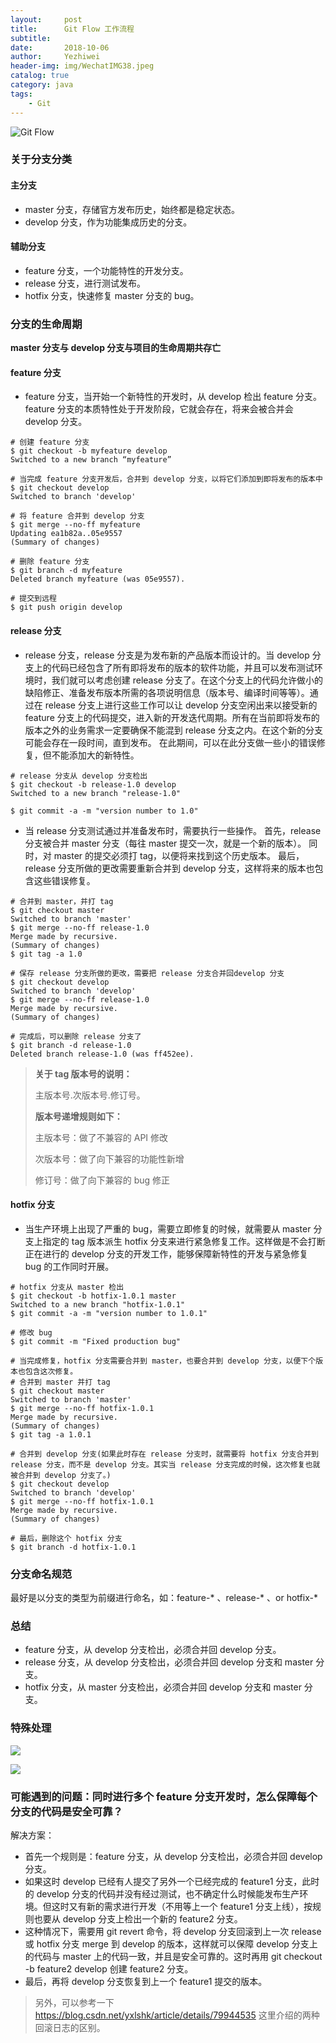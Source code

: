 ```yaml
---
layout:     post
title:      Git Flow 工作流程
subtitle:   
date:       2018-10-06
author:     Yezhiwei
header-img: img/WechatIMG38.jpeg
catalog: true
category: java
tags:
    - Git
---
```


![Git Flow](https://ws3.sinaimg.cn/large/006tNbRwly1fvxp0xqeymj30vy16cwhl.jpg)

### 关于分支分类

#### 主分支

* master 分支，存储官方发布历史，始终都是稳定状态。
* develop 分支，作为功能集成历史的分支。

#### 辅助分支

* feature 分支，一个功能特性的开发分支。
* release 分支，进行测试发布。
* hotfix 分支，快速修复 master 分支的 bug。

### 分支的生命周期

**master 分支与 develop 分支与项目的生命周期共存亡**

#### feature 分支

* feature 分支，当开始一个新特性的开发时，从 develop 检出 feature 分支。feature 分支的本质特性处于开发阶段，它就会存在，将来会被合并会 develop 分支。

```
# 创建 feature 分支
$ git checkout -b myfeature develop
Switched to a new branch “myfeature”

# 当完成 feature 分支开发后，合并到 develop 分支，以将它们添加到即将发布的版本中
$ git checkout develop
Switched to branch 'develop'

# 将 feature 合并到 develop 分支
$ git merge --no-ff myfeature
Updating ea1b82a..05e9557
(Summary of changes)

# 删除 feature 分支
$ git branch -d myfeature
Deleted branch myfeature (was 05e9557).

# 提交到远程
$ git push origin develop
```

#### release 分支

* release 分支，release 分支是为发布新的产品版本而设计的。当 develop 分支上的代码已经包含了所有即将发布的版本的软件功能，并且可以发布测试环境时，我们就可以考虑创建 release 分支了。在这个分支上的代码允许做小的缺陷修正、准备发布版本所需的各项说明信息（版本号、编译时间等等）。通过在 release 分支上进行这些工作可以让 develop 分支空闲出来以接受新的 feature 分支上的代码提交，进入新的开发迭代周期。所有在当前即将发布的版本之外的业务需求一定要确保不能混到 release 分支之内。在这个新的分支可能会存在一段时间，直到发布。 在此期间，可以在此分支做一些小的错误修复，但不能添加大的新特性。

```
# release 分支从 develop 分支检出
$ git checkout -b release-1.0 develop
Switched to a new branch "release-1.0"

$ git commit -a -m "version number to 1.0"
```

* 当 release 分支测试通过并准备发布时，需要执行一些操作。 首先，release 分支被合并 master 分支（每往 master 提交一次，就是一个新的版本）。 同时，对 master 的提交必须打 tag，以便将来找到这个历史版本。 最后，release 分支所做的更改需要重新合并到 develop 分支，这样将来的版本也包含这些错误修复。

```
# 合并到 master，并打 tag
$ git checkout master
Switched to branch 'master'
$ git merge --no-ff release-1.0
Merge made by recursive.
(Summary of changes)
$ git tag -a 1.0

# 保存 release 分支所做的更改，需要把 release 分支合并回develop 分支
$ git checkout develop
Switched to branch 'develop'
$ git merge --no-ff release-1.0
Merge made by recursive.
(Summary of changes)

# 完成后，可以删除 release 分支了
$ git branch -d release-1.0
Deleted branch release-1.0 (was ff452ee).
```

> **关于 tag 版本号的说明：**
> 
> 主版本号.次版本号.修订号。
> 
> **版本号递增规则如下：**
> 
> 主版本号：做了不兼容的 API 修改
> 
> 次版本号：做了向下兼容的功能性新增
> 
> 修订号：做了向下兼容的 bug 修正

#### hotfix 分支

* 当生产环境上出现了严重的 bug，需要立即修复的时候，就需要从 master 分支上指定的 tag 版本派生 hotfix 分支来进行紧急修复工作。这样做是不会打断正在进行的 develop 分支的开发工作，能够保障新特性的开发与紧急修复 bug 的工作同时开展。

```
# hotfix 分支从 master 检出
$ git checkout -b hotfix-1.0.1 master
Switched to a new branch "hotfix-1.0.1"
$ git commit -a -m "version number to 1.0.1"

# 修改 bug 
$ git commit -m "Fixed production bug"

# 当完成修复，hotfix 分支需要合并到 master，也要合并到 develop 分支，以便下个版本也包含这次修复。
# 合并到 master 并打 tag
$ git checkout master
Switched to branch 'master'
$ git merge --no-ff hotfix-1.0.1
Merge made by recursive.
(Summary of changes)
$ git tag -a 1.0.1

# 合并到 develop 分支(如果此时存在 release 分支时，就需要将 hotfix 分支合并到 release 分支，而不是 develop 分支。其实当 release 分支完成的时候，这次修复也就被合并到 develop 分支了。)
$ git checkout develop
Switched to branch 'develop'
$ git merge --no-ff hotfix-1.0.1
Merge made by recursive.
(Summary of changes)

# 最后，删除这个 hotfix 分支
$ git branch -d hotfix-1.0.1
```

### 分支命名规范

最好是以分支的类型为前缀进行命名，如：feature-* 、release-* 、or hotfix-*

### 总结

* feature 分支，从 develop 分支检出，必须合并回 develop 分支。
* release 分支，从 develop 分支检出，必须合并回 develop 分支和 master 分支。
* hotfix 分支，从 master 分支检出，必须合并回 develop 分支和 master 分支。

### 特殊处理

![](https://ws1.sinaimg.cn/large/006tNbRwly1fx7ma3ava1j319q0pamzx.jpg)

![](https://ws3.sinaimg.cn/large/006tNbRwly1fx7maipwofj31980p4myj.jpg)

### 可能遇到的问题：同时进行多个 feature 分支开发时，怎么保障每个分支的代码是安全可靠？

解决方案：

* 首先一个规则是：feature 分支，从 develop 分支检出，必须合并回 develop 分支。
* 如果这时 develop 已经有人提交了另外一个已经完成的 feature1 分支，此时的 develop 分支的代码并没有经过测试，也不确定什么时候能发布生产环境。但这时又有新的需求进行开发（不用等上一个 feature1 分支上线），按规则也要从 develop 分支上检出一个新的 feature2 分支。
* 这种情况下，需要用 git revert 命令，将 develop 分支回滚到上一次 release 或 hotfix 分支 merge 到 develop 的版本，这样就可以保障 develop 分支上的代码与 master 上的代码一致，并且是安全可靠的。这时再用 git checkout -b feature2 develop 创建 feature2 分支。
* 最后，再将 develop 分支恢复到上一个 feature1 提交的版本。

> 另外，可以参考一下 https://blog.csdn.net/yxlshk/article/details/79944535 这里介绍的两种回滚日志的区别。